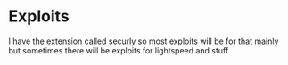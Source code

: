 # Exploits 
I have the extension called securly so most exploits will be for that mainly but sometimes there will be exploits for lightspeed and stuff

